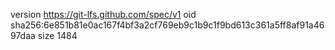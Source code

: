 version https://git-lfs.github.com/spec/v1
oid sha256:6e851b81e0ac167f4bf3a2cf769eb9c1b9c1f9bd613c361a5ff8af91a4697daa
size 1484
